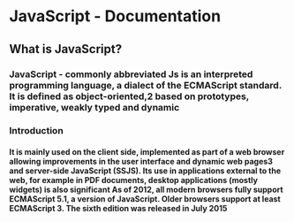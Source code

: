 # **JavaScript - Documentation**

## **What is JavaScript?**

### JavaScript - commonly abbreviated Js is an interpreted programming language, a dialect of the ECMAScript standard. It is defined as object-oriented,2 based on prototypes, imperative, weakly typed and dynamic

### **Introduction**

#### It is mainly used on the client side, implemented as part of a web browser allowing improvements in the user interface and dynamic web pages3 and server-side JavaScript (SSJS). Its use in applications external to the web, for example in PDF documents, desktop applications (mostly widgets) is also significant As of 2012, all modern browsers fully support ECMAScript 5.1, a version of JavaScript. Older browsers support at least ECMAScript 3. The sixth edition was released in July 2015
